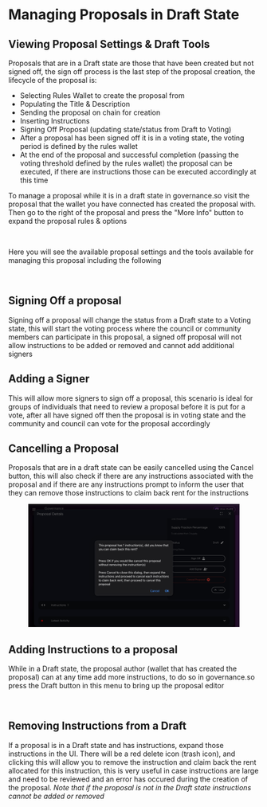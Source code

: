 # Managing Proposals in Draft State

## Viewing Proposal Settings & Draft Tools&#x20;

Proposals that are in a Draft state are those that have been created but not signed off, the sign off process is the last step of the proposal creation, the lifecycle of the proposal is:

* Selecting Rules Wallet to create the proposal from
* Populating the Title & Description
* Sending the proposal on chain for creation
* Inserting Instructions
* Signing Off Proposal (updating state/status from Draft to Voting)
* After a proposal has been signed off it is in a voting state, the voting period is defined by the rules wallet
* At the end of the proposal and successful completion (passing the voting threshold defined by the rules wallet) the proposal can be executed, if there are instructions those can be executed accordingly at this time

To manage a proposal while it is in a draft state in governance.so visit the proposal that the wallet you have connected has created the proposal with. Then go to the right of the proposal and press the "More Info" button to expand the proposal rules & options

<figure><img src="../../../.gitbook/assets/Screenshot 2024-08-22 at 11.41.48 PM.png" alt=""><figcaption></figcaption></figure>

Here you will see the available proposal settings and the tools available for managing this proposal including the following

<figure><img src="../../../.gitbook/assets/Screenshot 2024-08-22 at 11.41.42 PM.png" alt=""><figcaption></figcaption></figure>

## Signing Off a proposal

Signing off a proposal will change the status from a Draft state to a Voting state, this will start the voting process where the council or community members can participate in this proposal, a signed off proposal will not allow instructions to be added or removed and cannot add additional signers

## Adding a Signer

This will allow more signers to sign off a proposal, this scenario is ideal for groups of individuals that need to review a proposal before it is put for a vote, after all have signed off then the proposal is in voting state and the community and council can vote for the proposal accordingly

## Cancelling a Proposal

Proposals that are in a draft state can be easily cancelled using the Cancel button, this will also check if there are any instructions associated with the proposal and if there are any instructions prompt to inform the user that they can remove those instructions to claim back rent for the instructions

<figure><img src="../../../.gitbook/assets/IMG_0531.jpeg" alt=""><figcaption></figcaption></figure>

## Adding Instructions to a proposal

While in a Draft state, the proposal author (wallet that has created the proposal) can at any time add more instructions, to do so in governance.so press the Draft button in this menu to bring up the proposal editor

<figure><img src="../../../.gitbook/assets/Screenshot 2024-08-22 at 11.46.26 PM.png" alt=""><figcaption></figcaption></figure>

## Removing Instructions from a Draft

If a proposal is in a Draft state and has instructions, expand those instructions in the UI. There will be a red delete icon (trash icon), and clicking this will allow you to remove the instruction and claim back the rent allocated for this instruction, this is very useful in case instructions are large and need to be reviewed and an error has occured during the creation of the proposal. _Note that if the proposal is not in the Draft state instructions cannot be added or removed_

<figure><img src="../../../.gitbook/assets/Screenshot 2024-08-22 at 11.19.47 PM.png" alt=""><figcaption></figcaption></figure>
